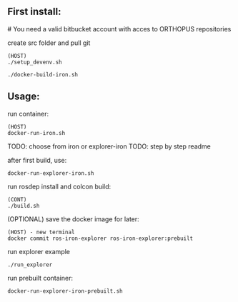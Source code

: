
## First install:

# You need a valid bitbucket account with acces to ORTHOPUS repositories

create src folder and pull git 
```
(HOST)
./setup_devenv.sh
```

```
./docker-build-iron.sh
```
## Usage:
run container:
```
(HOST)
docker-run-iron.sh
```
TODO: choose from iron or explorer-iron
TODO: step by step readme

after first build, use:

```
docker-run-explorer-iron.sh
```

run rosdep install and colcon build:
```
(CONT)
./build.sh
```

(OPTIONAL) save the docker image for later:
```
(HOST) - new terminal
docker commit ros-iron-explorer ros-iron-explorer:prebuilt
```

run explorer example
```
./run_explorer
```

run prebuilt container:

```
docker-run-explorer-iron-prebuilt.sh
```
